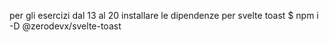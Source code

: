 per gli esercizi dal 13 al 20 installare le dipendenze per svelte toast
$ npm i -D @zerodevx/svelte-toast

